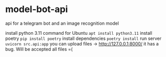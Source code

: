 # model-bot-api
api for a telegram bot and an image recognition model

install python 3.11 command for Ubuntu `apt install python3.11`
install poetry `pip install poetry`
install dependencies `poetry install`
run server `uvicorn src.api:app`
you can upload files -> http://127.0.0.1:8000/
it has a bug. Will be accepted all files =(